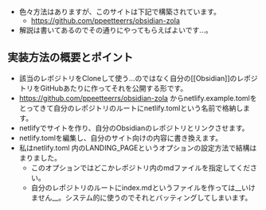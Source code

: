 - 色々方法はありますが、このサイトは下記で構築されています。
	- https://github.com/ppeetteerrs/obsidian-zola
- 解説は書いてあるのでその通りにやってもらえばよいです…。

## 実装方法の概要とポイント
 - 該当のレポジトリをCloneして使う…のではなく自分の[[Obsidian]]のレポジトリをGitHubあたりに作ってそれを公開する形です。
 -  https://github.com/ppeetteerrs/obsidian-zola からnetlify.example.tomlをとってきて自分のレポジトリのルートにnetlify.tomlという名前で格納します。
 - netlifyでサイトを作り、自分のObsidianのレポジトリとリンクさせます。
 - netlify.tomlを編集し、自分のサイト向けの内容に書き換えます。
 - 私はnetlify.toml 内のLANDING_PAGEというオプションの設定方法で結構はまりました。
	 - このオプションではどこかレポジトリ内のmdファイルを指定してください。
	 - 自分のレポジトリのルートにindex.mdというファイルを作っては__いけません__。システム的に使うのでそれとバッティングしてしまいます。